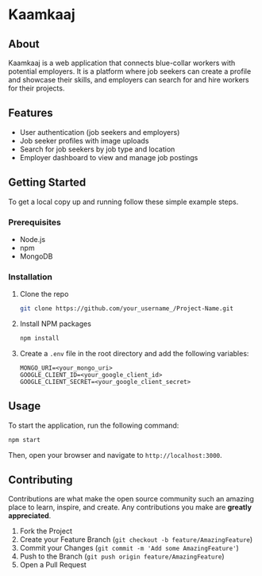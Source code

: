 # Kaamkaaj

## About

Kaamkaaj is a web application that connects blue-collar workers with potential employers. It is a platform where job seekers can create a profile and showcase their skills, and employers can search for and hire workers for their projects.

## Features

*   User authentication (job seekers and employers)
*   Job seeker profiles with image uploads
*   Search for job seekers by job type and location
*   Employer dashboard to view and manage job postings

## Getting Started

To get a local copy up and running follow these simple example steps.

### Prerequisites

*   Node.js
*   npm
*   MongoDB

### Installation

1.  Clone the repo
    ```sh
    git clone https://github.com/your_username_/Project-Name.git
    ```
2.  Install NPM packages
    ```sh
    npm install
    ```
3.  Create a `.env` file in the root directory and add the following variables:
    ```
    MONGO_URI=<your_mongo_uri>
    GOOGLE_CLIENT_ID=<your_google_client_id>
    GOOGLE_CLIENT_SECRET=<your_google_client_secret>
    ```

## Usage

To start the application, run the following command:

```sh
npm start
```

Then, open your browser and navigate to `http://localhost:3000`.

## Contributing

Contributions are what make the open source community such an amazing place to learn, inspire, and create. Any contributions you make are **greatly appreciated**.

1.  Fork the Project
2.  Create your Feature Branch (`git checkout -b feature/AmazingFeature`)
3.  Commit your Changes (`git commit -m 'Add some AmazingFeature'`)
4.  Push to the Branch (`git push origin feature/AmazingFeature`)
5.  Open a Pull Request
